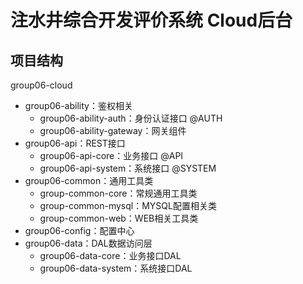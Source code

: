 # 注水井综合开发评价系统 Cloud后台
## 项目结构
group06-cloud
- group06-ability：鉴权相关
  - group06-ability-auth：身份认证接口 @AUTH
  - group06-ability-gateway：网关组件
- group06-api：REST接口
  - group06-api-core：业务接口 @API
  - group06-api-system：系统接口 @SYSTEM
- group06-common：通用工具类
  - group-common-core：常规通用工具类
  - group-common-mysql：MYSQL配置相关类
  - group-common-web：WEB相关工具类
- group06-config：配置中心
- group06-data：DAL数据访问层
  - group06-data-core：业务接口DAL
  - group06-data-system：系统接口DAL